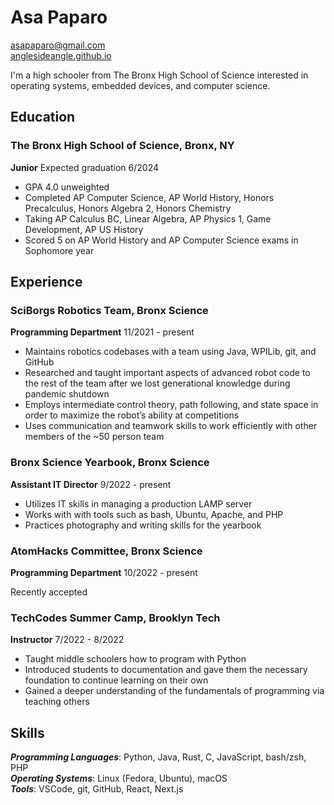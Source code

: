 # Asa Paparo

[asapaparo@gmail.com](mailto:asapaparo@gmail.com)\
[anglesideangle.github.io](https://anglesideangle.github.io/)

I'm a high schooler from The Bronx High School of Science interested in operating systems, embedded devices, and computer science.

## Education

### The Bronx High School of Science, Bronx, NY

**Junior** Expected graduation 6/2024

- GPA 4.0 unweighted
- Completed AP Computer Science, AP World History, Honors Precalculus, Honors Algebra 2, Honors Chemistry
- Taking AP Calculus BC, Linear Algebra, AP Physics 1, Game Development, AP US History
- Scored 5 on AP World History and AP Computer Science exams in Sophomore year

## Experience

### SciBorgs Robotics Team, Bronx Science

**Programming Department** 11/2021 - present

- Maintains robotics codebases with a team using Java, WPILib, git, and GitHub
- Researched and taught important aspects of advanced robot code to the rest of the team after we lost generational knowledge during pandemic shutdown
- Employs intermediate control theory, path following, and state space in order to maximize the robot’s ability at competitions
- Uses communication and teamwork skills to work efficiently with other members of the ~50 person team

### Bronx Science Yearbook, Bronx Science

**Assistant IT Director** 9/2022 - present

- Utilizes IT skills in managing a production LAMP server
- Works with with tools such as bash, Ubuntu, Apache, and PHP
- Practices photography and writing skills for the yearbook

### AtomHacks Committee, Bronx Science

**Programming Department** 10/2022 - present

Recently accepted

### TechCodes Summer Camp, Brooklyn Tech

**Instructor** 7/2022 - 8/2022

- Taught middle schoolers how to program with Python
- Introduced students to documentation and gave them the necessary foundation to continue learning on their own
- Gained a deeper understanding of the fundamentals of programming via teaching others

## Skills

**_Programming Languages_**: Python, Java, Rust, C, JavaScript, bash/zsh, PHP\
**_Operating Systems_**: Linux (Fedora, Ubuntu), macOS\
**_Tools_**: VSCode, git, GitHub, React, Next.js

